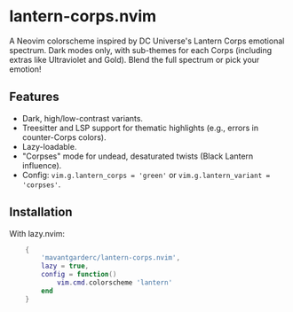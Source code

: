 # lantern-corps.nvim

A Neovim colorscheme inspired by DC Universe's Lantern Corps emotional spectrum. Dark modes only, with sub-themes for each Corps (including extras like Ultraviolet and Gold). Blend the full spectrum or pick your emotion!

## Features
- Dark, high/low-contrast variants.
- Treesitter and LSP support for thematic highlights (e.g., errors in counter-Corps colors).
- Lazy-loadable.
- "Corpses" mode for undead, desaturated twists (Black Lantern influence).
- Config: `vim.g.lantern_corps = 'green'` or `vim.g.lantern_variant = 'corpses'`.

## Installation
With lazy.nvim:
```lua
    {
        'mavantgarderc/lantern-corps.nvim',
        lazy = true,
        config = function()
            vim.cmd.colorscheme 'lantern'
        end
    }
```
